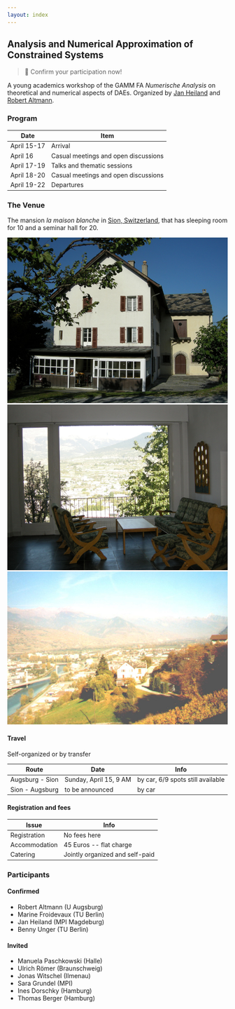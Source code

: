 ```yaml
---
layout: index
---
```



Analysis and Numerical Approximation of Constrained Systems
-----

> :rocket: Confirm your participation now!

A young academics workshop of the GAMM FA *Numerische Analysis* on theoretical and numerical aspects of DAEs. Organized by [Jan Heiland](http://www.mpi-magdeburg.mpg.de/person/29457/822630) and [Robert Altmann](http://www.math.uni-augsburg.de).

### Program

| Date | Item |
| ------- | ------ |
| April 15-17 | Arrival |
| April 16 | Casual meetings and open discussions |
| April 17-19 | Talks and thematic sessions |
| April 18-20 | Casual meetings and open discussions |
| April 19-22 | Departures |

### The Venue

The mansion *la maison blanche* in [Sion, Switzerland](http://www.openstreetmap.org/way/237002942), that has sleeping room for 10 and a seminar hall for 20.

![The townhouse](files/maison_blanche.JPG)
![View from the lobby](files/maison_blanche_panorama.JPG)
![Old view of Sion and the townhouse](files/sion.JPG)

#### Travel

Self-organized or by transfer 

| Route | Date | Info |
| ------- | --- | --- |
| Augsburg - Sion | Sunday, April 15, 9 AM | by car, 6/9 spots still available |
| Sion - Augsburg | to be announced | by car  |

#### Registration and fees

| Issue | Info |
| ------- | ------ |
| Registration | No fees here |
| Accommodation | 45 Euros -- flat charge |
| Catering | Jointly organized and self-paid |

### Participants

#### Confirmed

 - Robert Altmann (U Augsburg)
 - Marine Froidevaux (TU Berlin)
 - Jan Heiland (MPI Magdeburg)
 - Benny Unger (TU Berlin)

#### Invited

 - Manuela Paschkowski (Halle)
 - Ulrich R&ouml;mer (Braunschweig)
 - Jonas Witschel (Ilmenau)
 - Sara Grundel (MPI)
 - Ines Dorschky (Hamburg)
 - Thomas Berger (Hamburg)
